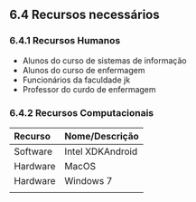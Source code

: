 ## 6.4 Recursos necessários

### 6.4.1 Recursos Humanos

* Alunos do curso de sistemas de informação
* Alunos do curso de enfermagem
* Funcionários da faculdade jk
* Professor do curdo de enfermagem

### 6.4.2 Recursos Computacionais

| **Recurso** | **Nome/Descrição** |
| :--- | :--- |
| Software | Intel XDKAndroid |
| Hardware | MacOS |
| Hardware | Windows 7 |
|  |  |



